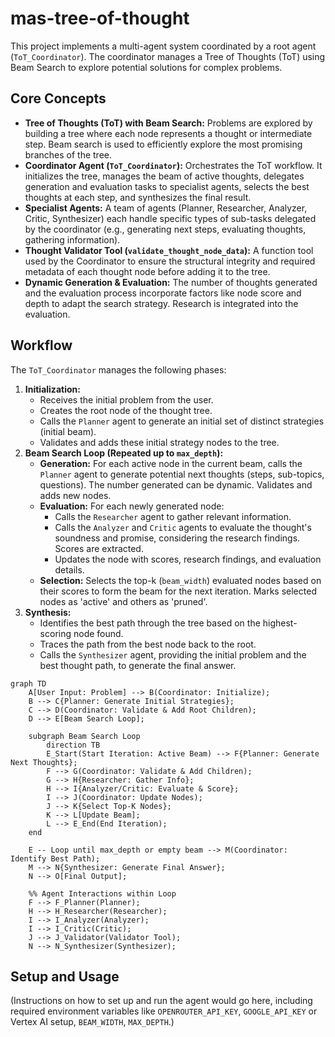 # mas-tree-of-thought

This project implements a multi-agent system coordinated by a root agent (`ToT_Coordinator`). The coordinator manages a Tree of Thoughts (ToT) using Beam Search to explore potential solutions for complex problems.

## Core Concepts

*   **Tree of Thoughts (ToT) with Beam Search:** Problems are explored by building a tree where each node represents a thought or intermediate step. Beam search is used to efficiently explore the most promising branches of the tree.
*   **Coordinator Agent (`ToT_Coordinator`):** Orchestrates the ToT workflow. It initializes the tree, manages the beam of active thoughts, delegates generation and evaluation tasks to specialist agents, selects the best thoughts at each step, and synthesizes the final result.
*   **Specialist Agents:** A team of agents (Planner, Researcher, Analyzer, Critic, Synthesizer) each handle specific types of sub-tasks delegated by the coordinator (e.g., generating next steps, evaluating thoughts, gathering information).
*   **Thought Validator Tool (`validate_thought_node_data`):** A function tool used by the Coordinator to ensure the structural integrity and required metadata of each thought node before adding it to the tree.
*   **Dynamic Generation & Evaluation:** The number of thoughts generated and the evaluation process incorporate factors like node score and depth to adapt the search strategy. Research is integrated into the evaluation.

## Workflow

The `ToT_Coordinator` manages the following phases:

1.  **Initialization:**
    *   Receives the initial problem from the user.
    *   Creates the root node of the thought tree.
    *   Calls the `Planner` agent to generate an initial set of distinct strategies (initial beam).
    *   Validates and adds these initial strategy nodes to the tree.
2.  **Beam Search Loop (Repeated up to `max_depth`):**
    *   **Generation:** For each active node in the current beam, calls the `Planner` agent to generate potential next thoughts (steps, sub-topics, questions). The number generated can be dynamic. Validates and adds new nodes.
    *   **Evaluation:** For each newly generated node:
        *   Calls the `Researcher` agent to gather relevant information.
        *   Calls the `Analyzer` and `Critic` agents to evaluate the thought's soundness and promise, considering the research findings. Scores are extracted.
        *   Updates the node with scores, research findings, and evaluation details.
    *   **Selection:** Selects the top-k (`beam_width`) evaluated nodes based on their scores to form the beam for the next iteration. Marks selected nodes as 'active' and others as 'pruned'.
3.  **Synthesis:**
    *   Identifies the best path through the tree based on the highest-scoring node found.
    *   Traces the path from the best node back to the root.
    *   Calls the `Synthesizer` agent, providing the initial problem and the best thought path, to generate the final answer.

```mermaid
graph TD
    A[User Input: Problem] --> B(Coordinator: Initialize);
    B --> C{Planner: Generate Initial Strategies};
    C --> D(Coordinator: Validate & Add Root Children);
    D --> E[Beam Search Loop];

    subgraph Beam Search Loop
        direction TB
        E_Start(Start Iteration: Active Beam) --> F{Planner: Generate Next Thoughts};
        F --> G(Coordinator: Validate & Add Children);
        G --> H{Researcher: Gather Info};
        H --> I{Analyzer/Critic: Evaluate & Score};
        I --> J(Coordinator: Update Nodes);
        J --> K{Select Top-K Nodes};
        K --> L[Update Beam];
        L --> E_End(End Iteration);
    end

    E -- Loop until max_depth or empty beam --> M(Coordinator: Identify Best Path);
    M --> N{Synthesizer: Generate Final Answer};
    N --> O[Final Output];

    %% Agent Interactions within Loop
    F --> F_Planner(Planner);
    H --> H_Researcher(Researcher);
    I --> I_Analyzer(Analyzer);
    I --> I_Critic(Critic);
    J --> J_Validator(Validator Tool);
    N --> N_Synthesizer(Synthesizer);
```

## Setup and Usage

(Instructions on how to set up and run the agent would go here, including required environment variables like `OPENROUTER_API_KEY`, `GOOGLE_API_KEY` or Vertex AI setup, `BEAM_WIDTH`, `MAX_DEPTH`.)
